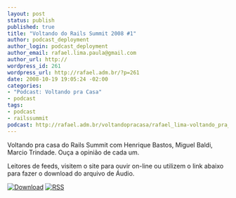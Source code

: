 ```yaml
--- 
layout: post
status: publish
published: true
title: "Voltando do Rails Summit 2008 #1"
author: podcast_deployment
author_login: podcast_deployment
author_email: rafael.lima.paula@gmail.com
author_url: http://
wordpress_id: 261
wordpress_url: http://rafael.adm.br/?p=261
date: 2008-10-19 19:05:24 -02:00
categories: 
- "Podcast: Voltando pra Casa"
- podcast
tags: 
- podcast
- railssummit
podcast: http://rafael.adm.br/voltandopracasa/rafael_lima-voltando_pra_casa-0025.mp3
---
```

Voltando pra casa do Rails Summit com Henrique Bastos, Miguel Baldi, Marcio Trindade. Ou&ccedil;a a opini&atilde;o de cada um.

Leitores de feeds, visitem o site para ouvir on-line ou utilizem o link abaixo para fazer o download do arquivo de &Aacute;udio.

<a class="noborder" href="http://rafael.adm.br/voltandopracasa/rafael_lima-voltando_pra_casa-0025.mp3" title="Download"><img src="http://rafael.adm.br/wp-content/themes/rafael_lima-rockinblue/images/download_green.gif" border="0" alt="Download" /></a> <a class="noborder" href="http://feeds.feedburner.com/rafael_lima_podcast" title="RSS"><img src="http://rafael.adm.br/wp-content/themes/rafael_lima-rockinblue/images/icn-feed-16x16.png" border="0" alt="RSS" /></a>

